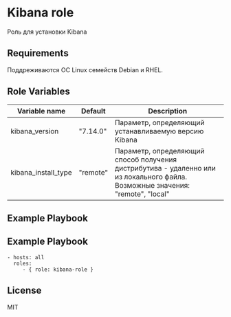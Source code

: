 Kibana role
=========

Роль для установки Kibana

Requirements
------------

Поддреживаются ОС Linux семейств Debian и RHEL.

Role Variables
--------------

| Variable name       | Default  | Description  
|---------------------|----------|-------------------------  
| kibana_version      | "7.14.0" | Параметр, определяющий устанавливаемую версию Kibana  
| kibana_install_type | "remote" | Параметр, определяющий способ получения дистрибутива - удаленно или из локального файла. Возможные значения: "remote", "local"  

Example Playbook
----------------

Example Playbook
----------------

	- hosts: all
	  roles:
		 - { role: kibana-role }

License
-------

MIT
